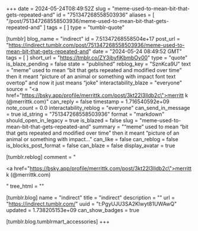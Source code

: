 +++
date = 2024-05-24T08:49:52Z
slug = "meme-used-to-mean-bit-that-gets-repeated-and"
id = "751347268558503936"
aliases = [ "/post/751347268558503936/meme-used-to-mean-bit-that-gets-repeated-and" ]
tags = [ ]
type = "tumblr-quote"

[tumblr]
blog_name = "indirect"
id = 7.51347268558504e+17
post_url = "https://indirect.tumblr.com/post/751347268558503936/meme-used-to-mean-bit-that-gets-repeated-and"
date = "2024-05-24 08:49:52 GMT"
tags = [ ]
short_url = "https://tmblr.co/ZY3jbyfjKbmbOy00"
type = "quote"
is_blaze_pending = false
state = "published"
reblog_key = "SznKca9U"
text = "meme&rdquo; used to mean &ldquo;bit that gets repeated and modified over time&rdquo; then it meant &ldquo;picture of an animal or something with impact font text overtop&rdquo; and now it just means &ldquo;joke"
interactability_blaze = "everyone"
source = "<a href=\"https://bsky.app/profile/merrittk.com/post/3kt22l3lldb2c\">merritt k (@merrittk.com)</a>"
can_reply = false
timestamp = 1.716540592e+09
note_count = 0.0
interactability_reblog = "everyone"
can_send_in_message = true
id_string = "751347268558503936"
format = "markdown"
should_open_in_legacy = true
is_blazed = false
slug = "meme-used-to-mean-bit-that-gets-repeated-and"
summary = "“meme” used to mean “bit that gets repeated and modified over time” then it meant “picture of an animal or something with impact..."
can_like = false
can_reblog = false
is_blocks_post_format = false
can_blaze = false
display_avatar = true

[tumblr.reblog]
comment = "<p><a href=\"https://bsky.app/profile/merrittk.com/post/3kt22l3lldb2c\">merritt k (@merrittk.com)</a></p>"
tree_html = ""

[tumblr.blog]
name = "indirect"
title = "indirect"
description = ""
url = "https://indirect.tumblr.com/"
uuid = "t:PgyUJU3SA2Klwyt81UWAwQ"
updated = 1.738205153e+09
can_show_badges = true

[tumblr.blog.tumblrmart_accessories]
+++
